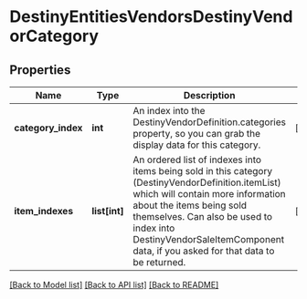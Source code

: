 # DestinyEntitiesVendorsDestinyVendorCategory

## Properties
Name | Type | Description | Notes
------------ | ------------- | ------------- | -------------
**category_index** | **int** | An index into the DestinyVendorDefinition.categories property, so you can grab the display data for this category. | [optional] 
**item_indexes** | **list[int]** | An ordered list of indexes into items being sold in this category (DestinyVendorDefinition.itemList) which will contain more information about the items being sold themselves. Can also be used to index into DestinyVendorSaleItemComponent data, if you asked for that data to be returned. | [optional] 

[[Back to Model list]](../README.md#documentation-for-models) [[Back to API list]](../README.md#documentation-for-api-endpoints) [[Back to README]](../README.md)


